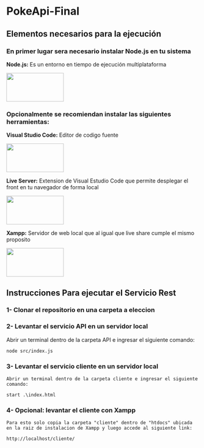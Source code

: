# PokeApi-Final

<h2>Elementos necesarios para la ejecución</h2>

<h3>En primer lugar sera necesario instalar Node.js en tu sistema</h3>  

<b>Node.js:</b> Es un entorno en tiempo de ejecución multiplataforma

<a href="https://nodejs.org/en/">
<img src= https://upload.wikimedia.org/wikipedia/commons/thumb/d/d9/Node.js_logo.svg/1280px-Node.js_logo.svg.png width="150" height="75"> 
</img>
</a>

<h3>Opcionalmente se recomiendan instalar las siguientes herramientas:</h3>

<b>Visual Studio Code:</b> Editor de codigo fuente

<a href="https://code.visualstudio.com/">
<img src= https://upload.wikimedia.org/wikipedia/commons/thumb/9/9a/Visual_Studio_Code_1.35_icon.svg/2048px-Visual_Studio_Code_1.35_icon.svg.png width="150" height="75"> 
</img>
</a>

<b>Live Server:</b> Extension de Visual Estudio Code que permite desplegar el front en tu navegador de forma local

<a href="https://marketplace.visualstudio.com/items?itemName=ritwickdey.LiveServer">
<img src= https://ritwickdey.gallerycdn.vsassets.io/extensions/ritwickdey/liveserver/5.7.9/1661914858952/Microsoft.VisualStudio.Services.Icons.Default width="150" height="75"> 
</img>
</a>

<b>Xampp:</b> Servidor de web local que al igual que live share cumple el mismo proposito

<a href="https://nodejs.org/en/">
<img src= https://upload.wikimedia.org/wikipedia/commons/thumb/0/03/Xampp_logo.svg/1280px-Xampp_logo.svg.png width="150" height="75"> 
</img>
</a>

<h2>Instrucciones Para ejecutar el Servicio Rest</h2>

<h3>1- Clonar el repositorio en una carpeta a eleccion</h3>

<h3>2- Levantar el servicio API en un servidor local</h3>

   Abrir un terminal dentro de la carpeta API e ingresar el siguiente comando:
   
   ```node src/index.js```

<h3>3- Levantar el servicio cliente en un servidor local</h3>
  
    Abrir un terminal dentro de la carpeta cliente e ingresar el siguiente comando:
   
   ```start .\index.html```

<h3>4- Opcional: levantar el cliente con Xampp</h3>

    Para esto solo copia la carpeta "cliente" dentro de "htdocs" ubicada en la raiz de instalacion de Xampp y luego accede al siguiente link:
    
    http://localhost/cliente/




